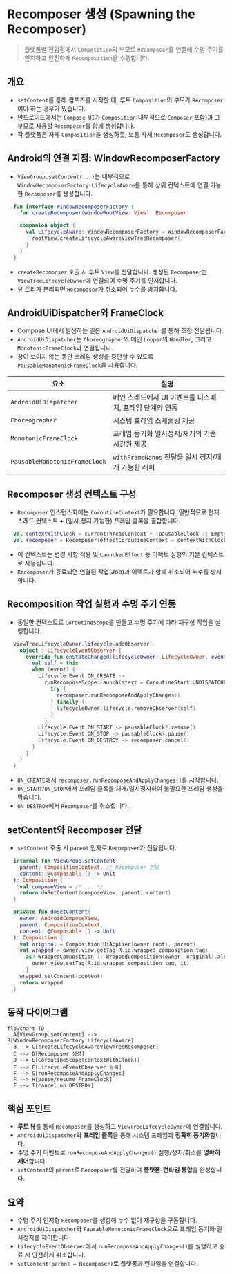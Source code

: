# Recomposer 생성 (Spawning the Recomposer)

> 플랫폼별 진입점에서 `Composition`의 부모로 `Recomposer`를 연결해 수명 주기를 인지하고 안전하게 `Recomposition`을 수행합니다.

## 개요

- `setContent`를 통해 컴포즈를 시작할 때, 루트 `Composition`의 부모가 `Recomposer`여야 하는 경우가 있습니다.
- 안드로이드에서는 `Compose UI`가 `Composition`(내부적으로 `Composer` 포함)과 그 부모로 사용할 `Recomposer`를 함께 생성합니다.
- 각 플랫폼은 자체 `Composition`을 생성하듯, 보통 자체 `Recomposer`도 생성합니다.

## Android의 연결 지점: WindowRecomposerFactory

- `ViewGroup.setContent(...)`는 내부적으로 `WindowRecomposerFactory.LifecycleAware`를 통해 상위 컨텍스트에 연결 가능한 `Recomposer`를 생성합니다.

```kotlin
  fun interface WindowRecomposerFactory {
    fun createRecomposer(windowRootView: View): Recomposer

    companion object {
      val LifecycleAware: WindowRecomposerFactory = WindowRecomposerFactory { rootView ->
        rootView.createLifecycleAwareViewTreeRecomposer()
      }
    }
  }
```

- `createRecomposer` 호출 시 루트 `View`를 전달합니다. 생성된 `Recomposer`는 `ViewTreeLifecycleOwner`에 연결되어 수명 주기를 인지합니다.
- 뷰 트리가 분리되면 `Recomposer`가 취소되어 누수를 방지합니다.

## AndroidUiDispatcher와 FrameClock

- Compose UI에서 발생하는 일은 `AndroidUiDispatcher`를 통해 조정·전달됩니다.
- `AndroidUiDispatcher`는 `Choreographer`와 메인 `Looper`의 `Handler`, 그리고 `MonotonicFrameClock`과 연결됩니다.
- 창이 보이지 않는 동안 프레임 생성을 중단할 수 있도록 `PausableMonotonicFrameClock`을 사용합니다.

| 요소 | 설명 |
| --- | --- |
| `AndroidUiDispatcher` | 메인 스레드에서 UI 이벤트를 디스패치, 프레임 단계와 연동 |
| `Choreographer` | 시스템 프레임 스케줄링 제공 |
| `MonotonicFrameClock` | 프레임 동기화 일시정지/재개의 기준 시간원 제공 |
| `PausableMonotonicFrameClock` | `withFrameNanos` 전달을 일시 정지/재개 가능한 래퍼 |

## Recomposer 생성 컨텍스트 구성

- `Recomposer` 인스턴스화에는 `CoroutineContext`가 필요합니다. 일반적으로 현재 스레드 컨텍스트 + (일시 정지 가능한) 프레임 클록을 결합합니다.

```kotlin
  val contextWithClock = currentThreadContext + (pausableClock ?: EmptyCoroutineContext)
  val recomposer = Recomposer(effectCoroutineContext = contextWithClock)
```

- 이 컨텍스트는 변경 사항 적용 및 `LaunchedEffect` 등 이펙트 실행의 기본 컨텍스트로 사용됩니다.
- `Recomposer`가 종료되면 연결된 작업(Job)과 이펙트가 함께 취소되어 누수를 방지합니다.

## Recomposition 작업 실행과 수명 주기 연동

- 동일한 컨텍스트로 `CoroutineScope`를 만들고 수명 주기에 따라 재구성 작업을 실행합니다.

```kotlin
  viewTreeLifecycleOwner.lifecycle.addObserver(
    object : LifecycleEventObserver {
      override fun onStateChanged(lifecycleOwner: LifecycleOwner, event: Lifecycle.Event) {
        val self = this
        when (event) {
          Lifecycle.Event.ON_CREATE ->
            runRecomposeScope.launch(start = CoroutineStart.UNDISPATCHED) {
              try {
                recomposer.runRecomposeAndApplyChanges()
              } finally {
                lifecycleOwner.lifecycle.removeObserver(self)
              }
            }
          Lifecycle.Event.ON_START -> pausableClock?.resume()
          Lifecycle.Event.ON_STOP -> pausableClock?.pause()
          Lifecycle.Event.ON_DESTROY -> recomposer.cancel()
        }
      }
    }
  )
```

- `ON_CREATE`에서 `recomposer.runRecomposeAndApplyChanges()`를 시작합니다.
- `ON_START`/`ON_STOP`에서 프레임 클록을 재개/일시정지하여 불필요한 프레임 생성을 막습니다.
- `ON_DESTROY`에서 `Recomposer`를 취소합니다.

## setContent와 Recomposer 전달

- `setContent` 호출 시 `parent` 인자로 `Recomposer`가 전달됩니다.

```kotlin
  internal fun ViewGroup.setContent(
    parent: CompositionContext, // Recomposer 전달
    content: @Composable () -> Unit
  ): Composition {
    val composeView = /* ... */
    return doSetContent(composeView, parent, content)
  }

  private fun doSetContent(
    owner: AndroidComposeView,
    parent: CompositionContext,
    content: @Composable () -> Unit
  ): Composition {
    val original = Composition(UiApplier(owner.root), parent)
    val wrapped = owner.view.getTag(R.id.wrapped_composition_tag)
      as? WrappedComposition ?: WrappedComposition(owner, original).also {
        owner.view.setTag(R.id.wrapped_composition_tag, it)
      }
    wrapped.setContent(content)
    return wrapped
  }
```

## 동작 다이어그램

```mermaid
flowchart TD
  A[ViewGroup.setContent] --> B[WindowRecomposerFactory.LifecycleAware]
  B --> C[createLifecycleAwareViewTreeRecomposer]
  C --> D[Recomposer 생성]
  D --> E[CoroutineScope(contextWithClock)]
  E --> F[LifecycleEventObserver 등록]
  F --> G[runRecomposeAndApplyChanges]
  F --> H[pause/resume FrameClock]
  F --> I[cancel on DESTROY]
```

## 핵심 포인트

- **루트 뷰**를 통해 `Recomposer`를 생성하고 `ViewTreeLifecycleOwner`에 연결합니다.
- `AndroidUiDispatcher`와 **프레임 클록**을 통해 시스템 프레임과 **정확히 동기화**합니다.
- 수명 주기 이벤트로 `runRecomposeAndApplyChanges()` 실행/정지/취소를 **명확히 제어**합니다.
- `setContent`의 `parent`로 `Recomposer`를 전달하여 **플랫폼-런타임 통합**을 완성합니다.

## 요약
- 수명 주기 인지형 `Recomposer`를 생성해 누수 없이 재구성을 구동합니다.
- `AndroidUiDispatcher`와 `PausableMonotonicFrameClock`으로 프레임 동기화·일시정지를 제어합니다.
- `LifecycleEventObserver`에서 `runRecomposeAndApplyChanges()`를 실행하고 종료 시 안전하게 취소합니다.
- `setContent(parent = Recomposer)`로 플랫폼과 런타임을 연결합니다.
